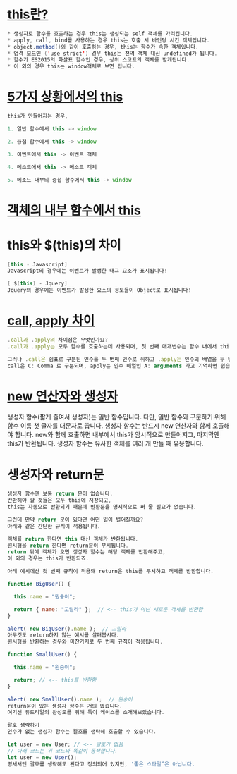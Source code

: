 # [this란?](https://www.zerocho.com/category/JavaScript/post/5b0645cc7e3e36001bf676eb)
```java
* 생성자로 함수를 호출하는 경우 this는 생성되는 self 객체를 가리킵니다.
* apply, call, bind를 사용하는 경우 this는 호출 시 바인딩 시킨 객체입니다.
* object.method()와 같이 호출하는 경우, this는 함수가 속한 객체입니다.
* 엄격 모드인 ('use strict') 경우 this는 전역 객체 대신 undefined가 됩니다.
* 함수가 ES2015의 화살표 함수인 경우, 상위 스코프의 객체를 받게됩니다.
* 이 외의 경우 this는 window객체로 보면 됩니다.

```

# [5가지 상황에서의 this](https://beomy.tistory.com/6)
```javascript
this가 만들어지는 경우,

1. 일반 함수에서 this -> window

2. 중첩 함수에서 this -> window

3. 이벤트에서 this -> 이벤트 객체

4. 메소드에서 this -> 메소드 객체

5. 메소드 내부의 중첩 함수에서 this -> window

```

# [객체의 내부 함수에서 this](https://wormwlrm.github.io/2019/03/04/You-should-know-JavaScript-this.html)

# this와 $(this)의 차이
```java
[this - Javascript]
Javascript의 경우에는 이벤트가 발생한 태그 요소가 표시됩니다!

[ $(this) - Jquery]
Jquery의 경우에는 이벤트가 발생한 요소의 정보들이 Object로 표시됩니다!
```


# [call, apply 차이](https://velog.io/@chris/front-end-interview-handbook-js-1#foreach-%EB%A3%A8%ED%94%84%EC%99%80-map-%EB%A3%A8%ED%94%84-%EC%82%AC%EC%9D%B4%EC%9D%98-%EC%A3%BC%EC%9A%94-%EC%B0%A8%EC%9D%B4%EC%A0%90%EC%9D%84-%EC%84%A4%EB%AA%85%ED%95%A0-%EC%88%98-%EC%9E%88%EB%82%98%EC%9A%94-%EC%99%9C-%EB%91%98-%EC%A4%91-%ED%95%98%EB%82%98%EB%A5%BC-%EC%84%A0%ED%83%9D%ED%95%A0-%EA%B2%83%EC%9D%B8%EA%B0%80%EC%9A%94)
```javascript
.call과 .apply의 차이점은 무엇인가요?
.call과 .apply는 모두 함수를 호출하는데 사용되며, 첫 번째 매개변수는 함수 내에서 this의 값으로 사용됩니다. 

그러나 .call은 쉼표로 구분된 인수를 두 번째 인수로 취하고 .apply는 인수의 배열을 두 번째 인수로 취합니다. 
call은 C: Comma 로 구분되며, apply는 인수 배열인 A: arguments 라고 기억하면 쉽습니다.
```

# [new 연산자와 생성자](https://ko.javascript.info/constructor-new)

생성자 함수(짧게 줄여서 생성자)는 일반 함수입니다. 
다만, 일반 함수와 구분하기 위해 함수 이름 첫 글자를 대문자로 씁니다.
생성자 함수는 반드시 new 연산자와 함께 호출해야 합니다. 
new와 함께 호출하면 내부에서 this가 암시적으로 만들어지고, 마지막엔 this가 반환됩니다.
생성자 함수는 유사한 객체를 여러 개 만들 때 유용합니다.

# 생성자와 return문
```javascript
생성자 함수엔 보통 return 문이 없습니다. 
반환해야 할 것들은 모두 this에 저장되고, 
this는 자동으로 반환되기 때문에 반환문을 명시적으로 써 줄 필요가 없습니다.

그런데 만약 return 문이 있다면 어떤 일이 벌어질까요? 
아래와 같은 간단한 규칙이 적용됩니다.

객체를 return 한다면 this 대신 객체가 반환됩니다.
원시형을 return 한다면 return문이 무시됩니다.
return 뒤에 객체가 오면 생성자 함수는 해당 객체를 반환해주고, 
이 외의 경우는 this가 반환되죠.

아래 예시에선 첫 번째 규칙이 적용돼 return은 this를 무시하고 객체를 반환합니다.

function BigUser() {

  this.name = "원숭이";

  return { name: "고릴라" };  // <-- this가 아닌 새로운 객체를 반환함
}

alert( new BigUser().name );  // 고릴라
아무것도 return하지 않는 예시를 살펴봅시다. 
원시형을 반환하는 경우와 마찬가지로 두 번째 규칙이 적용됩니다.

function SmallUser() {

  this.name = "원숭이";

  return; // <-- this를 반환함
}

alert( new SmallUser().name );  // 원숭이
return문이 있는 생성자 함수는 거의 없습니다. 
여기선 튜토리얼의 완성도를 위해 특이 케이스를 소개해보았습니다.

괄호 생략하기
인수가 없는 생성자 함수는 괄호를 생략해 호출할 수 있습니다.

let user = new User; // <-- 괄호가 없음
// 아래 코드는 위 코드와 똑같이 동작합니다.
let user = new User();
명세서엔 괄호를 생략해도 된다고 정의되어 있지만, '좋은 스타일’은 아닙니다.
```
